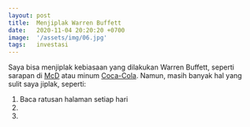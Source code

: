 ```yaml
---
layout: post
title:  Menjiplak Warren Buffett
date:   2020-11-04 20:20:20 +0700
image:  '/assets/img/06.jpg'
tags:   investasi
---
```

Saya bisa menjiplak kebiasaan yang dilakukan Warren Buffett, seperti sarapan di [McD](https://www.cnbc.com/2018/04/18/warren-buffett-buys-breakfast-from-mcdonalds-for-under-3-point-17.html) atau minum [Coca-Cola](https://markets.businessinsider.com/news/stocks/warren-buffett-switched-cherry-coke-pepsi-neighbor-don-keough-2019-11-1028727422?op=1). Namun, masih banyak hal yang sulit saya jiplak, seperti:
1. Baca ratusan halaman setiap hari
2.
3.
